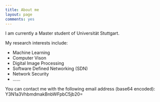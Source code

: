```yaml
---
title: About me
layout: page
comments: yes
---
```


I am currently a Master student of Universität Stuttgart.  

My research interests include:  
 - Machine Learning  
 - Computer Vison  
 - Digital Image Processing  
 - Software Defined Networking (SDN)  
 - Network Security  
 - ......
   
You can contact me with the following email address (base64 encoded):  
  Y3N1a3VhbmdmakBnbWFpbC5jb20=